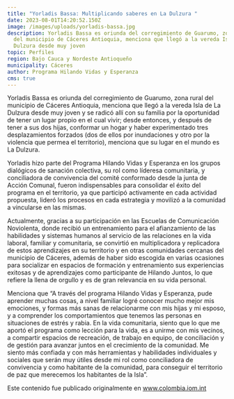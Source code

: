 ```yaml
---
title: "Yorladis Bassa: Multiplicando saberes en La Dulzura "
date: 2023-08-01T14:20:52.150Z
image: /images/uploads/yorladis-bassa.jpg
description: Yorladis Bassa es oriunda del corregimiento de Guarumo, zona rural
  del municipio de Cáceres Antioquia, menciona que llegó a la vereda Isla de La
  Dulzura desde muy joven
topic: Perfiles
region: Bajo Cauca y Nordeste Antioqueño
municipality: Cáceres
author: Programa Hilando Vidas y Esperanza
cms: true
---
```

Yorladis Bassa es oriunda del corregimiento de Guarumo, zona rural del municipio de Cáceres Antioquia, menciona que llegó a la vereda Isla de La Dulzura desde muy joven y se radicó allí con su familia por la oportunidad de tener un lugar propio en el cual vivir; desde entonces, y después de tener a sus dos hijas, conformar un hogar y haber experimentado tres desplazamientos forzados (dos de ellos por inundaciones y otro por la violencia que permea el territorio), menciona que su lugar en el mundo es La Dulzura.  

Yorladis hizo parte del Programa Hilando Vidas y Esperanza en los grupos dialógicos de sanación colectiva, su rol como líderesa comunitaria, y conciliadora de convivencia del comité conformado desde la junta de Acción Comunal, fueron indispensables para consolidar el éxito del programa en el territorio, ya que participó activamente en cada actividad propuesta, lideró los procesos en cada estrategia y movilizó a la comunidad a vincularse en las mismas.   

Actualmente, gracias a su participación en las Escuelas de Comunicación Noviolenta, donde recibió un entrenamiento para el afianzamiento de las habilidades y sistemas humanos al servicio de las relaciones en la vida laboral, familiar y comunitaria, se convirtió en multiplicadora y replicadora de estos aprendizajes en su territorio y en otras comunidades cercanas del municipio de Cáceres, además de haber sido escogida en varias ocasiones para socializar en espacios de formación y entrenamiento sus experiencias exitosas y de aprendizajes como participante de Hilando Juntos, lo que refiere la llena de orgullo y es de gran relevancia en su vida personal.  

Menciona que “A través del programa Hilando Vidas y Esperanza, pude aprender muchas cosas, a nivel familiar logré conocer mucho mejor mis emociones, y formas más sanas de relacionarme con mis hijas y mi esposo, y a comprender los comportamientos que tenemos las personas en situaciones de estrés y rabia. En la vida comunitaria, siento que lo que me aportó el programa como lección para la vida, es a unirme con mis vecinos, a compartir espacios de recreación, de trabajo en equipo, de conciliación y de gestión para avanzar juntos en el crecimiento de la comunidad. Me siento más confiada y con más herramientas y habilidades individuales y sociales que serán muy útiles desde mi rol como conciliadora de convivencia y como habitante de la comunidad, para conseguir el territorio de paz que merecemos los habitantes de la Isla”.

Este contenido fue publicado originalmente en www.colombia.iom.int